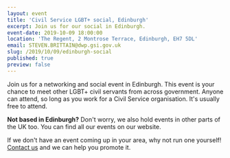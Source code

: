 ```yaml
---
layout: event
title: 'Civil Service LGBT+ social, Edinburgh'
excerpt: Join us for our social in Edinburgh.
event-date: 2019-10-09 18:00:00
location: 'The Regent, 2 Montrose Terrace, Edinburgh, EH7 5DL'
email: STEVEN.BRITTAIN@dwp.gsi.gov.uk
slug: /2019/10/09/edinburgh-social
published: true
preview: false
---
```

Join us for a networking and social event in Edinburgh. This event is your chance to meet other LGBT+ civil servants from across government. Anyone can attend, so long as you work for a Civil Service organisation. It's usually free to attend.

**Not based in Edinburgh?** Don't worry, we also hold events in other parts of the UK too. You can find all our events on our website.

If we don't have an event coming up in your area, why not run one yourself! [Contact us](/about/contact-us/) and we can help you promote it.
